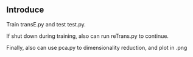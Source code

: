 ## Introduce
Train transE.py and test test.py.

If shut down during training, also can run reTrans.py to continue.

Finally, also can use pca.py to dimensionality reduction, and plot in .png
